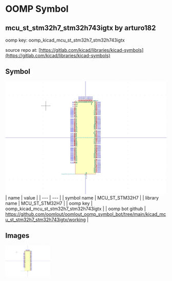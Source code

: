 # OOMP Symbol  
## mcu_st_stm32h7_stm32h743igtx  by arturo182  
  
oomp key: oomp_kicad_mcu_st_stm32h7_stm32h743igtx  
  
source repo at: [https://gitlab.com/kicad/libraries/kicad-symbols](https://gitlab.com/kicad/libraries/kicad-symbols)  
## Symbol  
  
[![working.png](working_600.png)](working.png)  
| name | value | 
| --- | --- | 
| symbol name | MCU_ST_STM32H7 | 
| library name | MCU_ST_STM32H7 | 
| oomp key | oomp_kicad_mcu_st_stm32h7_stm32h743igtx | 
| oomp bot github | https://github.com/oomlout/oomlout_oomp_symbol_bot/tree/main/kicad_mcu_st_stm32h7_stm32h743igtx/working | 
## Images  
  
[![working.png](working_140.png)](working.png)  
